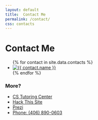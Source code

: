 ```yaml
---
layout: default
title:  Contact Me
permalink: /contact/
css: contacts
---
```

# Contact Me

<ul class="contacts clear">
{% for contact in site.data.contacts %}
	<li>
		<a href="{{ contact.link }}">
			<img src="/img/{{ contact.slug }}-128-black.png" title="{{ contact.name }}">
		</a>
	</li>
{% endfor %}
</ul>

### More?

- [CS Tutoring Center](http://www.cstutoringcenter.com/profile.php?id=2399)
- [Hack This Site](https://www.hackthissite.org/user/view/bignatew/)
- [Prezi](http://prezi.com/user/bign8)
- [Phone: (406) 890-0603](tel:4068900603)